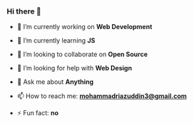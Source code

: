 ### Hi there 👋

- 🔭 I’m currently working on **Web Development**

- 🌱 I’m currently learning **JS**

- 👯 I’m looking to collaborate on **Open Source**

- 🤔 I’m looking for help with **Web Design**

- 💬 Ask me about **Anything**

- 📫 How to reach me: **mohammadriazuddin3@gmail.com**

- ⚡ Fun fact: **no**
